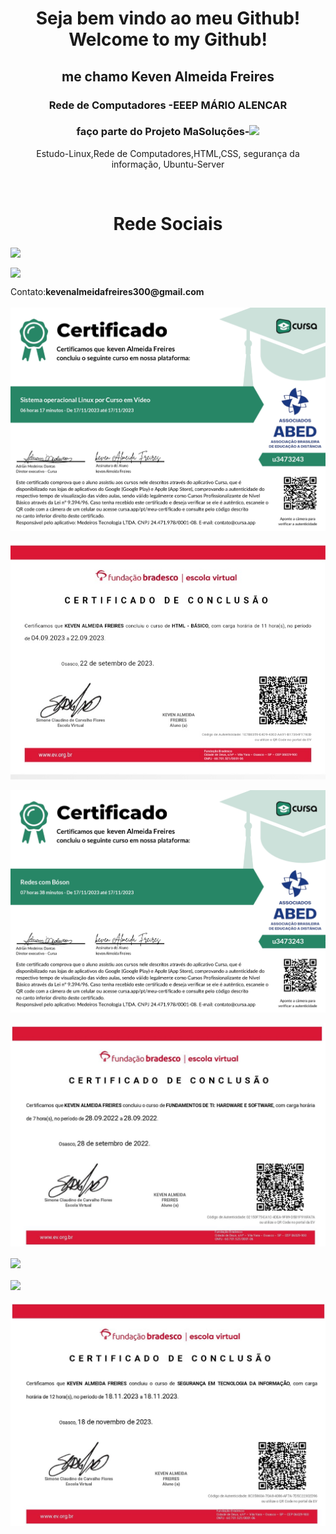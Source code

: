 <!DOCTYPE HTML>
<html>
<head>
  <link rel="stylesheet" type="text/css" href="readme.css"/>
</head>
<body>
<h1 align="center">Seja bem vindo ao meu Github!
Welcome to my Github!</h1>

<h2 align="center">me chamo Keven Almeida Freires</h2>

<h3 align="center">Rede de Computadores -EEEP MÁRIO ALENCAR</h3>

<h3 align="center">faço parte do Projeto MaSoluções<span>-</span><img src="MASOLUCÕES.png" width="40px"></h3>

<p  align="center">Estudo-Linux,Rede de Computadores,HTML,CSS, segurança da informação, Ubuntu-Server</p>
<br>

<h1 id="redesocial" align="center">Rede Sociais</h1>

<a href="https://www.instagram.com/kevenalmeida1414/"><img src="https://upload.wikimedia.org/wikipedia/commons/thumb/a/a5/Instagram_icon.png/600px-Instagram_icon.png" width="50px" align="center"></a>

<a href="https://www.linkedin.com/in/keven-a-6012502a0/"><img src="https://static-00.iconduck.com/assets.00/linkedin-icon-512x512-vkm0drb1.png" width="50px" align="center"></a>

<p>Contato:<strong>kevenalmeidafreires300@gmail.com</strong>


<br>
<br>
<img src="certificate_1700240516626.jpg" align="center">
<br>
<br>
<img src="20231117_190030_070103.jpg" align="center">
<br>
<br>
<img src="CERTIFICADO_Redes.jpg" align="center">
<br>
<br>
<img src="Certificado Fundamentos Da TI-0001~2.jpg" align="center">
<br>
<br>
<img src="CERTIFICADO HTML AVANÇADO-0001~2.jpg" align="center">
<br>
<br>
<img src="Certificado PHP BÁSICO.jpg" align="center">
<br>
<br>
<img src="certificado segurança da informação-0001~2.jpg" align="center">
</body>
</html>
